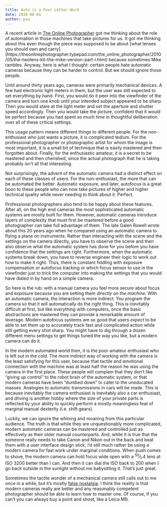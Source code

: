 ```yaml
---
title: Auto is a Four Letter Word
date: 2010-06-01
author: psu
---
```


<p>A recent article in <a href="http://theonlinephotographer.typ
epad.com/the_online_photographer/blog_index.html">The Online Photographer</a> got me thinking about the
role of automation in those machines that take pictures for us. It got me
thinking about this even though the piece was supposed to be about [what
lenses you should own and carry](https://theonlinephotographer.typepad.com/the_online_photographer/2010/05/the-twolens-kit-the-mike-version-part-i.html) because sometimes Mike rambles. Anyway,
here is what I thought: certain people hate automatic cameras because they can
be harder to control. But we should ignore those people.</p>

<p>Until around thirty years ago, cameras were primarily mechanical devices. A
few had electronic light meters in them, but the user was still expected to
set everything by hand. First, you would do it peer into the viewfinder of the
camera and turn one knob until your intended subject appeared to be sharp.
Then you would stare at the light meter and set the aperture and shutter speed
accordingly. Then you would take the picture, confident that it would be
perfect because you had spent so much time in thoughtful deliberation over all
of these critical settings.</p>

<p>This usage pattern means different things to different people. For the non-
enthusiast who just wants a picture, it is complicated tedium. For the
professional photographer or photographic artist for whom the image is most
important, it is a small bit of technique that is easily mastered and then
forgotten about. Finally, for the enthusiastic amateur, it is a secret to be
mastered and then cherished, since the actual photograph that he is taking
probably isn&rsquo;t all that interesting.</p>

<p>Not surprisingly, the advent of the automatic camera had a distinct effect on
each of these classes of users. For the non-enthusiast, the more that can be
automated the better. Automatic exposure, and later, autofocus is a great boon
to these people who can now take pictures of higher and higher technical
quality while never needing to think about it. Perfect.</p>

<p>Professional photographers also tend to be happy about these features. After
all, on the high end cameras the most sophisticated automatic systems are
mostly built for them. However, automatic cameras introduce layers of
complexity that must first be mastered before a good photographer can take
full advantage of them. The late Galen Rowell wrote about this 20 years ago
when he compared using an automatic camera to flying a plane on instruments.
Rather than interacting with the scene and the settings on the camera
directly, you have to observe the scene and then also observe what the
automatic system has done for you before you have confidence that the settings
are right. Furthermore, when the automatic systems break down, you have to
reverse engineer their logic to work out how to make it right. Thus, there is
constant fiddling with exposure compensation or autofocus tracking or which
focus sensor to use in the viewfinder just to trick the computer into making
the settings that you would have dialed in by hand on a simple camera.</p>

<p>So here is the rub: with a manual camera you feel more secure about focus and
exposure because you are setting them <em>directly on the machine</em>. With an
automatic camera, the interaction is more indirect. You program the camera so
that it will automatically do the right thing. This is inevitably difficult at
first, but like everything with computers, once the basic abstractions are
mastered they can provide a remarkable amount of leverage. Modern autofocus
systems are so good that users <em>expect</em> to be able to set them up to
accurately track fast and complicated action while still getting every shot
sharp. You might have to dig through a dozen different menu settings to get
things tuned the way you like, but a modern camera can do it.</p>

<p>In the modern automated world then, it is the poor amateur enthusiast who is
left out in the cold. The more indirect way of working with the camera is the
least satisfying for this user, because that tactile and emotional connection
with the machine was at least half the reason he was using the camera in the
first place. These people will complain that they don&rsquo;t like &ldquo;giving up
control&rdquo; to the robot brain of the automatic system, or that modern cameras
have been &ldquo;dumbed down&rdquo; to cater to the uneducated masses. Analogies to
automatic transmissions in cars will be made. This is because inevitably the
camera enthusiast is inevitably also a car enthusiast, and driving is another
hobby where the size of your private parts is reflected by your ability to
quickly perform a mostly meaningless feat of marginal manual dexterity (i.e.
shift gears).</p>

<p>Luckily, we can ignore the whining and moaning from this particular audience.
The truth is that while they are unquestionably more complicated, modern
automatic cameras can be mastered and controlled just as effectively as their
older manual counterparts. And, while it is true that the someone really needs
to take Canon and Nikon out in the back and beat them with a user interface
design stick, I&rsquo;d still much rather be using a modern camera for fast work
under marginal conditions. When push comes to shove, the modern camera can
hold focus wide open with a <sup>50</sup>&frasl;<sub>1</sub>.4 lens at ISO 3200 better than I can. And
then it can dial the ISO back to 200 when I go back outside in the sunlight
without me babysitting it. That&rsquo;s just great.</p>

<p>Sometimes the tactile wonder of a mechanical camera still calls out to me once
in a while, but it&rsquo;s mostly <a href="http://tleaves.com/2005/08/10
/false-nostalgia/">false nostalgia</a>. I think the reality is that modern cameras really are
better and any reasonably competent photographer should be able to learn how
to master one. Of course, if you can&rsquo;t you can always buy a point and shoot,
like a Leica M9.</p>

